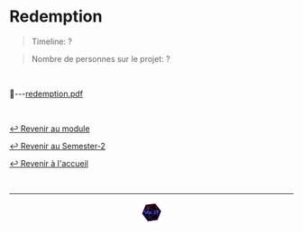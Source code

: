 # Redemption

> Timeline: ?

> Nombre de personnes sur le projet: ?

<br>

📂---[redemption.pdf](https://github.com/Studio-17/Epitech-Subjects/blob/main/Semester-2/B-CPE-210/Redemption/redemption.pdf)


<br>

[↩️ Revenir au module](https://github.com/Studio-17/Epitech-Subjects/blob/main/Semester-2/B-CPE-210)

[↩️ Revenir au Semester-2](https://github.com/Studio-17/Epitech-Subjects/blob/main/Semester-2)

[↩️ Revenir à l'accueil](https://github.com/Studio-17/Epitech-Subjects/)

<br>

---

<div align="center">

<a href="https://github.com/Studio-17" target="_blank"><img src="../../../assets/voc17.gif" width="40"></a>

</div>